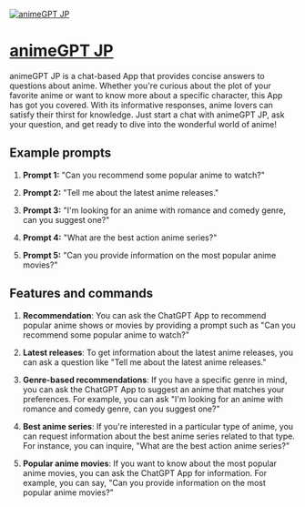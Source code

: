 [![animeGPT JP](https://files.oaiusercontent.com/file-KZiofhOYiJ7oqqwKI0x8TwSx?se=2123-10-18T05%3A53%3A07Z&sp=r&sv=2021-08-06&sr=b&rscc=max-age%3D31536000%2C%20immutable&rscd=attachment%3B%20filename%3DDALL%25C2%25B7E%25202023-11-11%252014.51.27%2520-%2520A%2520minimalistic%252C%2520simple%2520illustration%2520of%2520a%2520geisha%252C%2520suitable%2520for%2520an%2520icon.%2520The%2520illustration%2520should%2520feature%2520a%2520stylized%252C%2520elegant%2520geisha%2520in%2520a%2520traditional%2520kim.png&sig=31unnNcWE9PcEzl/sW%2BhGroW0Jk/vZFy0VOLF5FVboI%3D)](https://chat.openai.com/g/g-DJJfljuWH-animegpt-jp)

# [animeGPT JP](https://chat.openai.com/g/g-DJJfljuWH-animegpt-jp)

animeGPT JP is a chat-based App that provides concise answers to questions about anime. Whether you're curious about the plot of your favorite anime or want to know more about a specific character, this App has got you covered. With its informative responses, anime lovers can satisfy their thirst for knowledge. Just start a chat with animeGPT JP, ask your question, and get ready to dive into the wonderful world of anime!

## Example prompts

1. **Prompt 1:** "Can you recommend some popular anime to watch?"

2. **Prompt 2:** "Tell me about the latest anime releases."

3. **Prompt 3:** "I'm looking for an anime with romance and comedy genre, can you suggest one?"

4. **Prompt 4:** "What are the best action anime series?"

5. **Prompt 5:** "Can you provide information on the most popular anime movies?"

## Features and commands

1. **Recommendation**: You can ask the ChatGPT App to recommend popular anime shows or movies by providing a prompt such as "Can you recommend some popular anime to watch?"

2. **Latest releases**: To get information about the latest anime releases, you can ask a question like "Tell me about the latest anime releases."

3. **Genre-based recommendations**: If you have a specific genre in mind, you can ask the ChatGPT App to suggest an anime that matches your preferences. For example, you can ask "I'm looking for an anime with romance and comedy genre, can you suggest one?"

4. **Best anime series**: If you're interested in a particular type of anime, you can request information about the best anime series related to that type. For instance, you can inquire, "What are the best action anime series?"

5. **Popular anime movies**: If you want to know about the most popular anime movies, you can ask the ChatGPT App for information. For example, you can say, "Can you provide information on the most popular anime movies?"